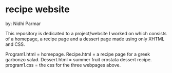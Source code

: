 # recipe website 
by: Nidhi Parmar

This repository is dedicated to a project/website I worked on which consists of a homepage, 
a recipe page and a dessert page made using only XHTML and CSS.

Program1.html = homepage.
Recipe.html = a recipe page for a greek garbonzo salad.
Dessert.html = summer fruit crostata dessert recipe.
program1.css = the css for the three webpages above.
